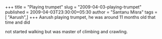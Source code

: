 +++
title = "Playing trumpet"
slug = "2009-04-03-playing-trumpet"
published = 2009-04-03T23:30:00+05:30
author = "Santanu Misra"
tags = [ "Aarush",]
+++
Aarush playing trumpet, he was around 11 months old that time and did
not started walking but was master of climbing and crawling.
